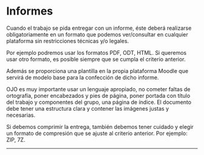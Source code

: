 
# Informes

Cuando el trabajo se pida entregar con un informe, éste deberá realizarse obligatoriamente
en un formato que podemos ver/consultar en cualquier plataforma sin restricciones técnicas y/o legales.

Por ejemplo podremos usar los formatos PDF, ODT, HTML. Si queremos usar otro formato, es posible siempre que se cumpla el criterio anterior.

Además se proporciona una plantilla en la propia plataforma Moodle que servirá de modelo base
para la confección de dicho informe.

OJO es muy importante usar un lenguaje apropiado, no cometer faltas de ortografía,
poner encabezados y pies de página, poner portada con título del trabajo
y componentes del grupo, una página de índice. El documento debe tener una 
estructura clara y contener las imágenes justas y necesarias.

Si debemos comprimir la entrega, también debemos tener cuidado y elegir un formato de compresión
que se ajuste al criterio anterior. Por ejemplo: ZIP, 7Z.

---
